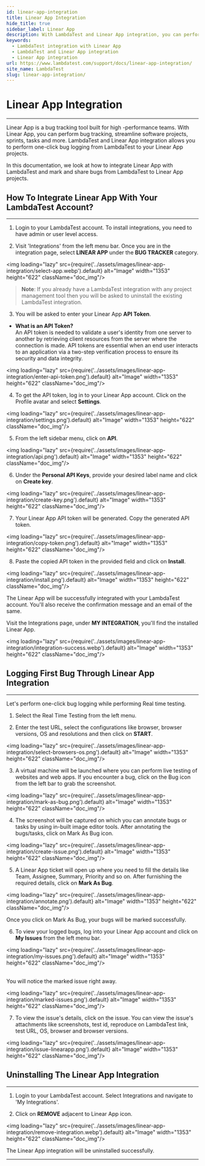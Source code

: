 ```yaml
---
id: linear-app-integration
title: Linear App Integration
hide_title: true
sidebar_label: Linear App 
description: With LambdaTest and Linear App integration, you can perform one-click bug logging to your Linear App projects and capture screenshots, annotate issues, and share them across your teammates and colleagues.
keywords:
  - LambdaTest integration with Linear App 
  - LambdaTest and Linear App integration 
  - Linear App integration
url: https://www.lambdatest.com/support/docs/linear-app-integration/
site_name: LambdaTest
slug: linear-app-integration/
---
```


<script type="application/ld+json"
      dangerouslySetInnerHTML={{ __html: JSON.stringify({
       "@context": "https://schema.org",
        "@type": "BreadcrumbList",
        "itemListElement": [{
          "@type": "ListItem",
          "position": 1,
          "name": "Home",
          "item": "https://www.lambdatest.com"
        },{
          "@type": "ListItem",
          "position": 2,
          "name": "Support",
          "item": "https://www.lambdatest.com/support/docs/"
        },{
          "@type": "ListItem",
          "position": 3,
          "name": "Linear App Integration",
          "item": "https://www.lambdatest.com/support/docs/linear-app-integration/"
        }]
      })
    }}
></script>

# Linear App Integration
***

Linear App is a bug tracking tool built for high -performance teams. With Linear App, you can perform bug tracking, streamline software projects, sprints, tasks and more. LambdaTest and Linear App integration allows you to perform one-click bug logging from LambdaTest to your Linear App projects. 

<div className="ytframe"> 
<div className="youtube" data-embed="RS1cITz3W8w">
    <div className="play-button"></div>
</div>
</div>


In this documentation, we look at how to integrate Linear App with LambdaTest and mark and share bugs from LambdaTest to Linear App projects.

## How To Integrate Linear App With Your LambdaTest Account?
***

1. Login to your LambdaTest account. To install integrations, you need to have admin or user level access.

2. Visit 'Integrations' from the left menu bar. Once you are in the integration page, select **LINEAR APP** under the **BUG TRACKER** category.

<img loading="lazy" src={require('../assets/images/linear-app-integration/select-app.webp').default} alt="Image" width="1353" height="622"  className="doc_img"/>

>**Note**: If you already have a LambdaTest integration with any project management tool then you will be asked to uninstall the existing LambdaTest integration.

3. You will be asked to enter your Linear App **API Token**.

>
*   **What is an API Token?**<br/>
An API token is needed to validate a user's identity from one server to another by retrieving client resources from the server where the connection is made. API tokens are essential when an end user interacts to an application via a two-step verification process to ensure its security and data integrity.

<img loading="lazy" src={require('../assets/images/linear-app-integration/enter-api-token.png').default} alt="Image" width="1353" height="622"  className="doc_img"/>


4. To get the API token, log in to your Linear App account. Click on the Profile avatar and select **Settings**.

<img loading="lazy" src={require('../assets/images/linear-app-integration/settings.png').default} alt="Image" width="1353" height="622"  className="doc_img"/>

5. From the left sidebar menu, click on **API**.

<img loading="lazy" src={require('../assets/images/linear-app-integration/api.png').default} alt="Image" width="1353" height="622"  className="doc_img"/>

6. Under the **Personal API Keys**, provide your desired label name and click on **Create key**.

<img loading="lazy" src={require('../assets/images/linear-app-integration/create-key.png').default} alt="Image" width="1353" height="622"  className="doc_img"/>

7. Your Linear App API token will be generated. Copy the generated API token.

<img loading="lazy" src={require('../assets/images/linear-app-integration/copy-token.png').default} alt="Image" width="1353" height="622"  className="doc_img"/>

8. Paste the copied API token in the provided field and click on **Install**.

<img loading="lazy" src={require('../assets/images/linear-app-integration/install.png').default} alt="Image" width="1353" height="622"  className="doc_img"/>

The Linear App will be successfully integrated with your LambdaTest account. You'll also receive the confirmation message and an email of the same. 

Visit the Integrations page, under **MY INTEGRATION**, you'll find the installed Linear App.

<img loading="lazy" src={require('../assets/images/linear-app-integration/integration-success.webp').default} alt="Image" width="1353" height="622"  className="doc_img"/>

## Logging First Bug Through Linear App Integration
***
Let's perform one-click bug logging while performing Real time testing.

1. Select the Real Time Testing from the left menu.

2. Enter the test URL, select the configurations like browser, browser versions, OS and resolutions and then click on **START**.

<img loading="lazy" src={require('../assets/images/linear-app-integration/select-browsers-os.png').default} alt="Image" width="1353" height="622"  className="doc_img"/>

3. A virtual machine will be launched where you can perform live testing of websites and web apps. If you encounter a bug, click on the Bug icon from the left bar to grab the screenshot.  

<img loading="lazy" src={require('../assets/images/linear-app-integration/mark-as-bug.png').default} alt="Image" width="1353" height="622"  className="doc_img"/>

4. The screenshot will be captured on which you can annotate bugs or tasks by using in-built image editor tools. After annotating the bugs/tasks, click on Mark As Bug icon.

<img loading="lazy" src={require('../assets/images/linear-app-integration/create-issue.png').default} alt="Image" width="1353" height="622"  className="doc_img"/>

5. A Linear App ticket will open up where you need to fill the details like Team, Assignee, Summary, Priority and so on. After furnishing the required details, click on **Mark As Bug**.

<img loading="lazy" src={require('../assets/images/linear-app-integration/annotate.png').default} alt="Image" width="1353" height="622"  className="doc_img"/>

Once you click on Mark As Bug, your bugs will be marked successfully.

6. To view your logged bugs, log into your Linear App account and click on **My Issues** from the left menu bar.

<img loading="lazy" src={require('../assets/images/linear-app-integration/my-issues.png').default} alt="Image" width="1353" height="622"  className="doc_img"/><br/><br/>

You will notice the marked issue right away. 

<img loading="lazy" src={require('../assets/images/linear-app-integration/marked-issues.png').default} alt="Image" width="1353" height="622"  className="doc_img"/>

7. To view the issue's details, click on the issue. You can view the issue's attachments like screenshots, test id, reproduce on LambdaTest link, test URL, OS, browser and browser versions.

<img loading="lazy" src={require('../assets/images/linear-app-integration/issue-linearapp.png').default} alt="Image" width="1353" height="622"  className="doc_img"/>

## Uninstalling The Linear App Integration
***

1. Login to your LambdaTest account. Select Integrations and navigate to 'My Integrations'.

2. Click on **REMOVE** adjacent to Linear App icon.

<img loading="lazy" src={require('../assets/images/linear-app-integration/remove-integration.webp').default} alt="Image" width="1353" height="622"  className="doc_img"/>

The Linear App integration will be uninstalled successfully.

-------

